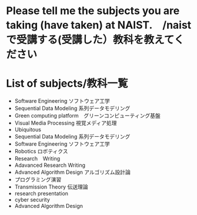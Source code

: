 # Please tell me the subjects you are taking (have taken) at NAIST.　/naistで受講する(受講した）教科を教えてください


# List of subjects/教科一覧
- Software Engineering ソフトウェア工学
- Sequential Data Modeling 系列データモデリング
- Green computing platform　グリーンコンピューティング基盤
- Visual Media Processing 視覚メディア処理
- Ubiquitous
- Sequential Data Modeling 系列データモデリング
- Software Engineering ソフトウェア工学
- Robotics ロボティクス
- Research　Writing
- Adavanced Research Writing
- Advanced Algorithm Design アルゴリズム設計論
- プログラミング演習
- Transmission Theory 伝送理論
- research presentation
- cyber security
- Advanced Algorithm Design
